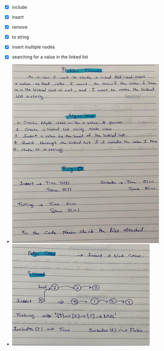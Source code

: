 - [x] include
- [x] insert
- [x] remove
- [x] to string
- [x]  insert multiple nodes 
- [x]  searching for a value in the linked list    


* ![](codeChallenge05edited11.PNG)
* ![](codeChallenge05edited22.PNG)